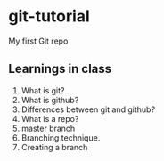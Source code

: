 # git-tutorial
My first Git repo

## Learnings in class
1. What is git?
2. What is github?
3. Differences between git and github?
4. What is a repo?
5. master branch
6. Branching technique.
7. Creating a branch
